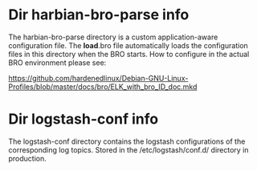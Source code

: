 # Dir harbian-bro-parse info  

The harbian-bro-parse directory is a custom application-aware configuration file. The __load__.bro file 
automatically loads the configuration files in this directory when the BRO starts. How to configure in the 
actual BRO environment please see:  

https://github.com/hardenedlinux/Debian-GNU-Linux-Profiles/blob/master/docs/bro/ELK_with_bro_ID_doc.mkd  

# Dir logstash-conf info 
The logstash-conf directory contains the logstash configurations of the corresponding log topics. Stored in the /etc/logstash/conf.d/ directory in production. 



